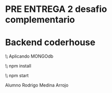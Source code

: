 # PRE ENTREGA 2 desafio complementario
# Backend coderhouse

!¡ Aplicando MONGOdb

!¡ npm install

!¡ npm start


Alumno Rodrigo Medina Arrojo
